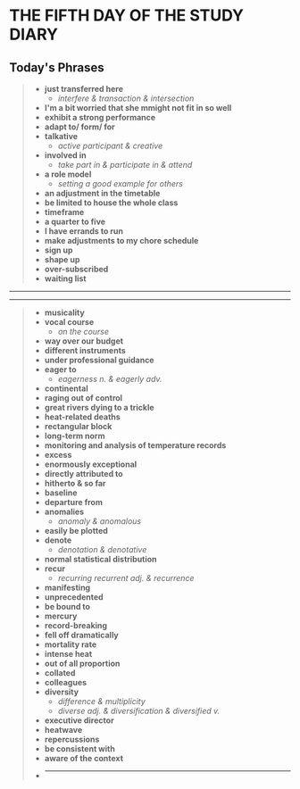 # **THE FIFTH DAY OF THE STUDY DIARY**

## **Today's Phrases**
>- **just transferred here** 
>    - *interfere & transaction & intersection*
> - **I'm a bit worried that she mmight not fit in so well**
>- **exhibit a strong performance**
>- **adapt to/ form/ for**
>- **talkative**
>   - *active participant & creative*
>- **involved in**
>   - *take part in & participate in & attend*
>- **a role model**
>   - *setting a good example for others*
>- **an adjustment in the timetable**
>- **be limited to house the whole class**
>- **timeframe**
>- **a quarter to five**
>- **I have errands to run**
>- **make adjustments to my chore schedule**
>- **sign up**
>- **shape up**
>- **over-subscribed**
>- **waiting list**

---

---

>- **musicality**
>- **vocal course**
>   - *on the course*
>- **way over our budget**
>- **different instruments**
>- **under professional guidance**
>- **eager to**
>   - *eagerness n. & eagerly adv.*
>- **continental**
>- **raging out of control**
>- **great rivers dying to a trickle**
>- **heat-related deaths**
>- **rectangular block**
>- **long-term norm**
>- **monitoring and analysis of temperature records**
>- **excess**
>- **enormously exceptional**
>- **directly attributed to**
>- **hitherto & so far**
>- **baseline**
>- **departure from**
>- **anomalies**
>   - *anomaly & anomalous*
>- **easily be plotted**
>- **denote**
>   - *denotation & denotative*
>- **normal statistical distribution**
>- **recur**
>   - *recurring recurrent adj. & recurrence*
>- **manifesting**
>- **unprecedented**
>- **be bound to**
>- **mercury**
>- **record-breaking**
>- **fell off dramatically**
>- **mortality rate**
>- **intense heat**
>- **out of all proportion**
>- **collated**
>- **colleagues**
>- **diversity**
>   - *difference & multiplicity*
>   - *diverse adj. & diversification & diversified v.*
>- **executive director**
>- **heatwave**
>- **repercussions**
>- **be consistent with**
>- **aware of the context**
>- ****